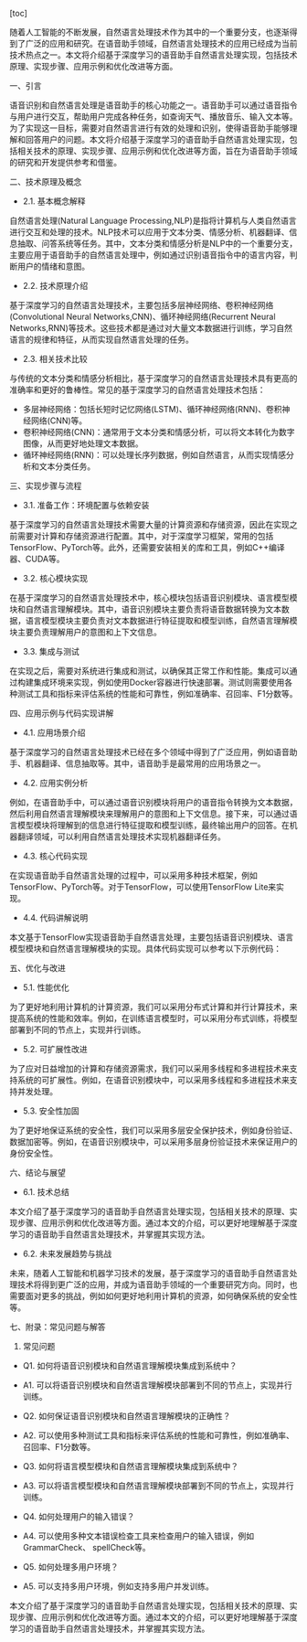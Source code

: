 
[toc]                    
                
                
随着人工智能的不断发展，自然语言处理技术作为其中的一个重要分支，也逐渐得到了广泛的应用和研究。在语音助手领域，自然语言处理技术的应用已经成为当前技术热点之一。本文将介绍基于深度学习的语音助手自然语言处理实现，包括技术原理、实现步骤、应用示例和优化改进等方面。

一、引言

语音识别和自然语言处理是语音助手的核心功能之一。语音助手可以通过语音指令与用户进行交互，帮助用户完成各种任务，如查询天气、播放音乐、输入文本等。为了实现这一目标，需要对自然语言进行有效的处理和识别，使得语音助手能够理解和回答用户的问题。本文将介绍基于深度学习的语音助手自然语言处理实现，包括相关技术的原理、实现步骤、应用示例和优化改进等方面，旨在为语音助手领域的研究和开发提供参考和借鉴。

二、技术原理及概念

- 2.1. 基本概念解释

自然语言处理(Natural Language Processing,NLP)是指将计算机与人类自然语言进行交互和处理的技术。NLP技术可以应用于文本分类、情感分析、机器翻译、信息抽取、问答系统等任务。其中，文本分类和情感分析是NLP中的一个重要分支，主要应用于语音助手的自然语言处理中，例如通过识别语音指令中的语言内容，判断用户的情绪和意图。

- 2.2. 技术原理介绍

基于深度学习的自然语言处理技术，主要包括多层神经网络、卷积神经网络(Convolutional Neural Networks,CNN)、循环神经网络(Recurrent Neural Networks,RNN)等技术。这些技术都是通过对大量文本数据进行训练，学习自然语言的规律和特征，从而实现自然语言处理的任务。

- 2.3. 相关技术比较

与传统的文本分类和情感分析相比，基于深度学习的自然语言处理技术具有更高的准确率和更好的鲁棒性。常见的基于深度学习的自然语言处理技术包括：

- 多层神经网络：包括长短时记忆网络(LSTM)、循环神经网络(RNN)、卷积神经网络(CNN)等。
- 卷积神经网络(CNN)：通常用于文本分类和情感分析，可以将文本转化为数字图像，从而更好地处理文本数据。
- 循环神经网络(RNN)：可以处理长序列数据，例如自然语言，从而实现情感分析和文本分类任务。

三、实现步骤与流程

- 3.1. 准备工作：环境配置与依赖安装

基于深度学习的自然语言处理技术需要大量的计算资源和存储资源，因此在实现之前需要对计算和存储资源进行配置。其中，对于深度学习框架，常用的包括TensorFlow、PyTorch等。此外，还需要安装相关的库和工具，例如C++编译器、CUDA等。

- 3.2. 核心模块实现

在基于深度学习的自然语言处理技术中，核心模块包括语音识别模块、语言模型模块和自然语言理解模块。其中，语音识别模块主要负责将语音数据转换为文本数据，语言模型模块主要负责对文本数据进行特征提取和模型训练，自然语言理解模块主要负责理解用户的意图和上下文信息。

- 3.3. 集成与测试

在实现之后，需要对系统进行集成和测试，以确保其正常工作和性能。集成可以通过构建集成环境来实现，例如使用Docker容器进行快速部署。测试则需要使用各种测试工具和指标来评估系统的性能和可靠性，例如准确率、召回率、F1分数等。

四、应用示例与代码实现讲解

- 4.1. 应用场景介绍

基于深度学习的自然语言处理技术已经在多个领域中得到了广泛应用，例如语音助手、机器翻译、信息抽取等。其中，语音助手是最常用的应用场景之一。

- 4.2. 应用实例分析

例如，在语音助手中，可以通过语音识别模块将用户的语音指令转换为文本数据，然后利用自然语言理解模块来理解用户的意图和上下文信息。接下来，可以通过语言模型模块将理解到的信息进行特征提取和模型训练，最终输出用户的回答。在机器翻译领域，可以利用自然语言处理技术实现机器翻译任务。

- 4.3. 核心代码实现

在实现语音助手自然语言处理的过程中，可以采用多种技术框架，例如TensorFlow、PyTorch等。对于TensorFlow，可以使用TensorFlow Lite来实现。

- 4.4. 代码讲解说明

本文基于TensorFlow实现语音助手自然语言处理，主要包括语音识别模块、语言模型模块和自然语言理解模块的实现。具体代码实现可以参考以下示例代码：

五、优化与改进

- 5.1. 性能优化

为了更好地利用计算机的计算资源，我们可以采用分布式计算和并行计算技术，来提高系统的性能和效率。例如，在训练语言模型时，可以采用分布式训练，将模型部署到不同的节点上，实现并行训练。

- 5.2. 可扩展性改进

为了应对日益增加的计算和存储资源需求，我们可以采用多线程和多进程技术来支持系统的可扩展性。例如，在语音识别模块中，可以采用多线程和多进程技术来支持并发处理。

- 5.3. 安全性加固

为了更好地保证系统的安全性，我们可以采用多层安全保护技术，例如身份验证、数据加密等。例如，在语音识别模块中，可以采用多层身份验证技术来保证用户的身份安全性。

六、结论与展望

- 6.1. 技术总结

本文介绍了基于深度学习的语音助手自然语言处理实现，包括相关技术的原理、实现步骤、应用示例和优化改进等方面。通过本文的介绍，可以更好地理解基于深度学习的语音助手自然语言处理技术，并掌握其实现方法。

- 6.2. 未来发展趋势与挑战

未来，随着人工智能和机器学习技术的发展，基于深度学习的语音助手自然语言处理技术将得到更广泛的应用，并成为语音助手领域的一个重要研究方向。同时，也需要面对更多的挑战，例如如何更好地利用计算机的资源，如何确保系统的安全性等。

七、附录：常见问题与解答

1. 常见问题

- Q1. 如何将语音识别模块和自然语言理解模块集成到系统中？

- A1. 可以将语音识别模块和自然语言理解模块部署到不同的节点上，实现并行训练。
- Q2. 如何保证语音识别模块和自然语言理解模块的正确性？

- A2. 可以使用多种测试工具和指标来评估系统的性能和可靠性，例如准确率、召回率、F1分数等。
- Q3. 如何将语言模型模块和自然语言理解模块集成到系统中？

- A3. 可以将语言模型模块和自然语言理解模块部署到不同的节点上，实现并行训练。
- Q4. 如何处理用户的输入错误？

- A4. 可以使用多种文本错误检查工具来检查用户的输入错误，例如GrammarCheck、 spellCheck等。
- Q5. 如何处理多用户环境？

- A5. 可以支持多用户环境，例如支持多用户并发训练。

本文介绍了基于深度学习的语音助手自然语言处理实现，包括相关技术的原理、实现步骤、应用示例和优化改进等方面。通过本文的介绍，可以更好地理解基于深度学习的语音助手自然语言处理技术，并掌握其实现方法。

